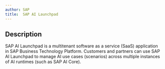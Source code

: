 ```yaml
---
author: SAP
title:  SAP AI Launchpad
---
```


## Description

SAP AI Launchpad is a multitenant software as a service (SaaS) application in SAP Business Technology Platform. Customers and partners can use SAP AI Launchpad to manage AI use cases (scenarios) across multiple instances of AI runtimes (such as SAP AI Core).
